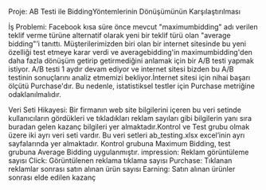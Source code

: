 Proje:
AB Testi ile BiddingYöntemlerinin Dönüşümünün Karşılaştırılması

İş Problemi:
Facebook kısa süre önce mevcut "maximumbidding" adı verilen teklif verme türüne alternatif olarak yeni bir teklif türü olan "average bidding"’i tanıttı. Müşterilerimizden biri olan bir internet sitesinde bu yeni özelliği test etmeye karar verdi ve averagebidding'in maximumbidding'den daha fazla dönüşüm getirip getirmediğini anlamak için bir A/B testi yapmak istiyor. A/B testi 1 aydır devam ediyor ve internet sitesi bizden bu A/B testinin sonuçlarını analiz etmemizi bekliyor.İnternet sitesi için nihai başarı ölçütü Purchase'dır. Bu nedenle, istatistiksel testler için Purchase metriğine odaklanılmalıdır.

Veri Seti Hikayesi:
Bir firmanın web site bilgilerini içeren bu veri setinde kullanıcıların gördükleri ve tıkladıkları reklam sayıları gibi bilgilerin yanı sıra buradan gelen kazanç bilgileri yer almaktadır.Kontrol ve Test grubu olmak üzere iki ayrı veri seti vardır. Bu veri setleri ab_testing.xlsx excel’inin ayrı sayfalarında yer almaktadır. Kontrol grubuna Maximum Bidding, test grubuna Average Bidding uygulanmıştır.
impression: Reklam görüntüleme sayısı
Click: Görüntülenen reklama tıklama sayısı
Purchase: Tıklanan reklamlar sonrası satın alınan ürün sayısı
Earning: Satın alınan ürünler sonrası elde edilen kazanç

